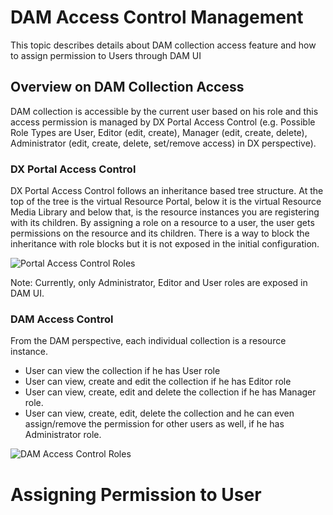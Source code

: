 # DAM Access Control Management

This topic describes details about DAM collection access feature and how to assign permission to Users through DAM UI

## Overview on DAM Collection Access

DAM collection is accessible by the current user based on his role and this access permission is managed by DX Portal Access Control (e.g. Possible Role Types are User, Editor (edit, create), Manager (edit, create, delete), Administrator (edit, create, delete, set/remove access) in DX perspective).

### DX Portal Access Control

DX Portal Access Control follows an inheritance based tree structure. At the top of the tree is the virtual Resource Portal, below it is the virtual Resource Media Library and below that, is the resource instances you are registering with its children. By assigning a role on a resource to a user, the user gets permissions on the resource and its children. There is a way to block the inheritance with role blocks but it is not exposed in the initial configuration. 

![Portal Access Control Roles](../../../../images/access_roles_portal.png)

Note: Currently, only Administrator, Editor and User roles are exposed in DAM UI.

### DAM Access Control

From the DAM perspective, each individual collection is a resource instance. 

- User can view the collection if he has User role
- User can view, create and edit the collection if he has Editor role
- User can view, create, edit and delete the collection if he has Manager role. 
- User can view, create, edit, delete the collection and he can even assign/remove the permission for other users as well, if he has Administrator role.

![DAM Access Control Roles](../../../../images/access_roles_dam.png)

# Assigning Permission to User


